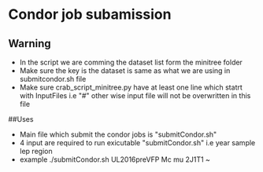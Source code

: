 # Condor job subamission
                                                                                                     
## Warning
* In the script we are comming the dataset list form the minitree folder                             
* Make sure the key is the dataset is same as what we are using in submitcondor.sh file              
* Make sure crab_script_minitree.py have at least one line which statrt with InputFiles i.e "#" other wise input file will not be overwritten in this file
                                                                                                     
##Uses                                                                                               
* Main file which submit the condor jobs is "submitCondor.sh"
* 4 input are required to run exicutable "submitCondor.sh" i.e  year sample lep region
* example ./submitCondor.sh UL2016preVFP Mc mu 2J1T1
~                                                                
